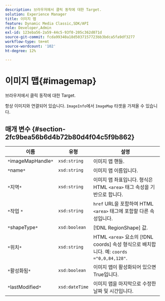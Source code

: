 ```yaml
---
description: 브라우저에서 클릭 동작에 대한 Target.
solution: Experience Manager
title: 이미지 맵
feature: Dynamic Media Classic,SDK/API
role: Developer,Admin
exl-id: 123eba56-2a59-44c5-93f0-205c362d071d
source-git-commit: fcda99340a18d5037157723bb3bdca5fa9df3277
workflow-type: tm+mt
source-wordcount: '102'
ht-degree: 12%

---
```


# 이미지 맵{#imagemap}

브라우저에서 클릭 동작에 대한 Target.

항상 이미지와 연결되어 있습니다. `ImageInfo`에서 `ImageMap` 타겟을 가져올 수 있습니다.

## 매개 변수 {#section-2fc9bea56b6d4b72b80d4f04c5f9b862}

| 이름 | 유형 | 설명 |
|---|---|---|
| `*`imageMapHandle`*` | `xsd:string` | 이미지 맵 핸들. |
| `*`name`*` | `xsd:string` | 이미지 맵 이름입니다. |
| `*`지역`*` | `xsd:string` | 이미지 맵 좌표입니다. 형식은 HTML `<area>` 태그 속성을 기반으로 합니다. |
| `*`작업	`*` | `xsd:string` | `href` URL을 포함하여 HTML `<area>` 태그에 포함할 다른 속성입니다. |
| `*`shapeType`*` | `xsd:boolean` | [!DNL RegionShape] 값. |
| `*`위치`*` | `xsd:string` | HTML `<area>` 요소의 [!DNL coords] 속성 형식으로 배치합니다. 예: `coords ="0,0,84,128"`. |
| `*`활성화됨`*` | `xsd:boolean` | 이미지 맵이 활성화되어 있으면 True입니다. |
| `*`lastModified`*` | `xsd:dateTime` | 이미지 맵을 마지막으로 수정한 날짜 및 시간입니다. |
